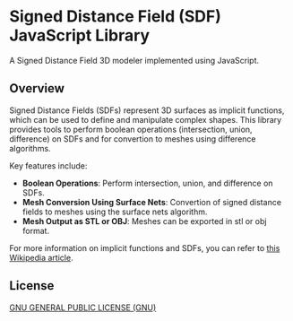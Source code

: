 # Signed Distance Field (SDF) JavaScript Library

A Signed Distance Field 3D modeler implemented using JavaScript.

## Overview

Signed Distance Fields (SDFs) represent 3D surfaces as implicit functions, which can be used to define and manipulate complex shapes. This library provides tools to perform boolean operations (intersection, union, difference) on SDFs and for convertion to meshes using difference algorithms.

Key features include:

- **Boolean Operations**: Perform intersection, union, and difference on SDFs.
- **Mesh Conversion Using Surface Nets**: Convertion of signed distance fields to meshes using the surface nets algorithm.
- **Mesh Output as STL or OBJ**: Meshes can be exported in stl or obj format.

For more information on implicit functions and SDFs, you can refer to [this Wikipedia article](https://en.wikipedia.org/wiki/Implicit_function).

## License

[GNU GENERAL PUBLIC LICENSE (GNU)](https://github.com/codegonite/SignedDistanceFieldJS/blob/master/LICENSE)
